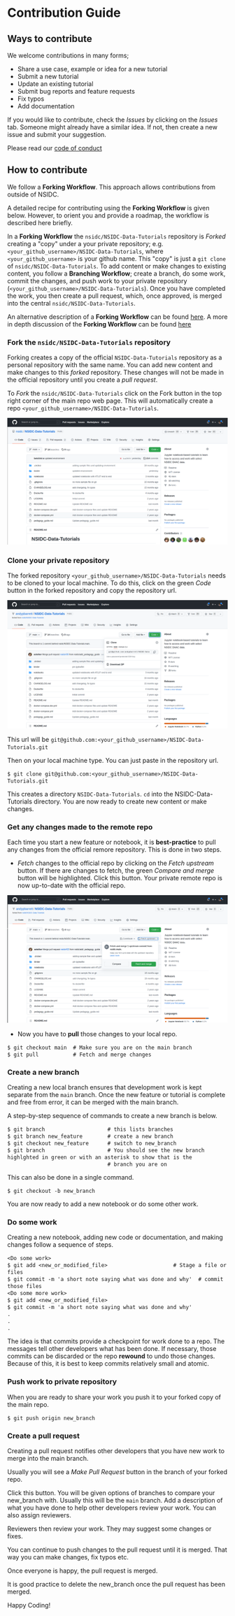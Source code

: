 # Contribution Guide

## Ways to contribute

We welcome contributions in many forms;  
- Share a use case, example or idea for a new tutorial
- Submit a new tutorial
- Update an existing tutorial
- Submit bug reports and feature requests
- Fix typos
- Add documentation

If you would like to contribute, check the _Issues_ by clicking on the _Issues_ tab.
Someone might already have a similar idea.  If not, then create a new issue and submit your suggestion.

Please read our [code of conduct](CODE_OF_CONDUCT.md)

## How to contribute

We follow a __Forking Workflow__.  This approach allows contributions from outside of NSIDC.

A detailed recipe for contributing using the __Forking Workflow__ is given below.  However, to orient you and provide a roadmap, the workflow is described here briefly.   

In a __Forking Workflow__ the `nsidc/NSIDC-Data-Tutorials` repository is _Forked_ creating a "copy" under a your
private repository; e.g. `<your_github_username>/NSIDC-Data-Tutorials`, where `<your_github_username>` is your github name.  This "copy" is just a `git clone` of
`nsidc/NSIDC-Data-Tutorials`.  To add content or make changes to existing content, you follow a __Branching Workflow__; create a branch,
do some work, commit the changes, and push work to your private repository
(`<your_github_username>/NSIDC-Data-Tutorials`).  Once you have completed the work, you then create a pull request, which, once approved, is
merged into the central `nsidc/NSIDC-Data-Tutorials`.

An alternative description of a __Forking Workflow__ can be found [here](https://www.asmeurer.com/git-workflow/).
A more in depth discussion of the __Forking Workflow__ can be found
[here](https://www.atlassian.com/git/tutorials/comparing-workflows/forking-workflow)

### Fork the `nsidc/NSIDC-Data-Tutorials` repository

Forking creates a copy of the official `NSIDC-Data-Tutorials` repository as a personal repository with the same name.  You can add new content and make changes to this _forked_ repository.  These changes will not be made in the official repository until you create a _pull request_.

To _Fork_ the `nsidc/NSIDC-Data-Tutorials` click on the Fork button in the top right corner of the main repo web page.  This will automatically create a repo `<your_github_username>/NSIDC-Data-Tutorials`.

![Forking Button](images/forking_nsidc_data_tutorials.png)

### Clone your private repository

The forked repository `<your_github_username>/NSIDC-Data-Tutorials` needs to be cloned to your local machine.  To do this, click on the green _Code_ button in the forked repository and copy the repository url. 

![Cloning repo](images/cloning_nsidc_data_tutorials.png)

This url will be `git@github.com:<your_github_username>/NSIDC-Data-Tutorials.git`

Then on your local machine type.  You can just paste in the repository url.

```
$ git clone git@github.com:<your_github_username>/NSIDC-Data-Tutorials.git
```

This creates a directory `NSIDC-Data-Tutorials`.  `cd` into the NSIDC-Data-Tutorials directory.  You are now ready to create new content or make changes.


### Get any changes made to the remote repo

Each time you start a new feature or notebook, it is __best-practice__ to pull any changes from the official remore repository.  This is done in two steps.

- _Fetch_ changes to the official repo by clicking on the _Fetch upstream_ button.  If there are changes to fetch, the green _Compare and merge_ button will be highlighted.  Click this button.  Your private remote repo is now up-to-date with the official repo.

![Fetch upstream button](images/fetch_upstream_nsidc_data_tutorials.png)

- Now you have to __pull__ those changes to your local repo.

```
$ git checkout main  # Make sure you are on the main branch
$ git pull           # Fetch and merge changes 
```

### Create a new branch

Creating a new local branch ensures that development work is kept separate from the `main` branch.  Once the new feature or tutorial is complete and free from error, it can be merged with the main branch.

A step-by-step sequence of commands to create a new branch is below.

```
$ git branch                    # this lists branches
$ git branch new_feature        # create a new branch
$ git checkout new_feature      # switch to new_branch
$ git branch                    # You should see the new branch highlghted in green or with an asterisk to show that is the
                                # branch you are on
```

This can also be done in a single command.

```
$ git checkout -b new_branch
```

You are now ready to add a new notebook or do some other work.

### Do some work

Creating a new notebook, adding new code or documentation, and making changes follow a sequence of steps.

```
<Do some work>
$ git add <new_or_modified_file>                     # Stage a file or files
$ git commit -m 'a short note saying what was done and why'  # commit those files
<Do some more work>
$ git add <new_or_modified_file>
$ git commit -m 'a short note saying what was done and why'
.
.
.
```

The idea is that commits provide a checkpoint for work done to a repo.  The messages tell other developers what has been done.  If necessary, those commits can be discarded or the repo __rewound__ to undo those changes.  Because of this, it is best to keep commits relatively small and atomic.

### Push work to private repository
When you are ready to share your work you push it to your forked copy of the main repo.  

```
$ git push origin new_branch
```

### Create a pull request
Creating a pull request notifies other developers that you have new work to merge into the main branch.

Usually you will see a _Make Pull Request_ button in the branch of your forked repo.

Click this button.  You will be given options of branches to compare your new_branch with.  Usually this will be the `main` branch.  Add a description of what you have done to help other developers review your work.  You can also assign reviewers.

Reviewers then review your work.  They may suggest some changes or fixes.

You can continue to push changes to the pull request until it is merged.  That way you can make changes, fix typos etc.

Once everyone is happy, the pull request is merged.

It is good practice to delete the new_branch once the pull request has been merged.

Happy Coding!
